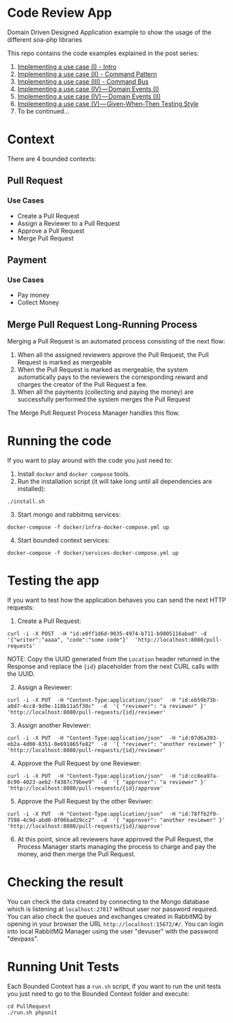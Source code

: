 # Code Review App
Domain Driven Designed Application example to show the usage of the different soa-php libraries

This repo contains the code examples explained in the post series:

1. [Implementing a use case (I) - Intro](https://medium.com/@mgonzalezbaile/implementing-a-use-case-i-intro-38c80b4fed0)
2. [Implementing a use case (II) - Command Pattern](https://medium.com/@mgonzalezbaile/implementing-a-use-case-ii-command-pattern-2d49d980e61c)
3. [Implementing a use case (III) - Command Bus](https://medium.com/@mgonzalezbaile/implementing-a-use-case-iii-command-bus-9bff58766d28)
4. [Implementing a use case (IV) — Domain Events (I)](https://medium.com/@mgonzalezbaile/implementing-a-use-case-v-domain-events-i-21549bb87281)
5. [Implementing a use case (IV) — Domain Events (II)](https://medium.com/@mgonzalezbaile/implementing-a-use-case-v-domain-events-ii-22164128ed0f)
6. [Implementing a use case (V) — Given-When-Then Testing Style](https://medium.com/@mgonzalezbaile/implementing-a-use-case-v-given-when-then-testing-style-a17a645b1aa6)
7. To be continued...

# Context
There are 4 bounded contexts:

## Pull Request
### Use Cases
- Create a Pull Request
- Assign a Reviewer to a Pull Request
- Approve a Pull Request
- Merge Pull Request

## Payment
### Use Cases
- Pay money
- Collect Money

## Merge Pull Request Long-Running Process
Merging a Pull Request is an automated process consisting of the next flow:

1) When all the assigned reviewers approve the Pull Request, the Pull Request is marked as mergeable
2) When the Pull Request is marked as mergeable, the system automatically pays to the reviewers the corresponding reward and charges the creator of the Pull Request a fee.
3) When all the payments (collecting and paying the money) are successfully performed the system merges the Pull Request

The Merge Pull Request Process Manager handles this flow.

# Running the code
If you want to play around with the code you just need to:

1) Install `docker` and `docker compose` tools.
2) Run the installation script (it will take long until all dependencies are installed):

`./install.sh`

3) Start mongo and rabbitmq services:

`docker-compose -f docker/infra-docker-compose.yml up`

4) Start bounded context services:

`docker-compose -f docker/services-docker-compose.yml up`

# Testing the app
If you want to test how the application behaves you can send the next HTTP requests:

1) Create a Pull Request:

`
curl -i -X POST 
   -H "id:e0ff1d6d-9035-4974-b711-b9805116abad"
   -d 
'{"writer":"aaaa", "code":"some code"}' 
 'http://localhost:8080/pull-requests'
`

NOTE: Copy the UUID generated from the `Location` header returned in the Response and replace the `{id}` placeholder from the next CURL calls with the UUID.

2) Assign a Reviewer:

`
curl -i -X PUT 
   -H "Content-Type:application/json" 
   -H "id:eb59b73b-a0d7-4cc8-9d9e-118b11a5f30c" 
   -d 
'{
	"reviewer": "a reviewer"
}' 
 'http://localhost:8080/pull-requests/{id}/reviewer'
 `
 
3) Assign another Reviewer:

`
curl -i -X PUT 
   -H "Content-Type:application/json" 
   -H "id:07d6a393-eb2a-4d00-8351-0e691865fe82" 
   -d 
'{
	"reviewer": "another reviewer"
}' 
 'http://localhost:8080/pull-requests/{id}/reviewer'
` 

4) Approve the Pull Request by one Reviewer:

`
curl -i -X PUT 
   -H "Content-Type:application/json" 
   -H "id:cc8ea97a-8c90-4023-aeb2-f4387c79bee9" 
   -d 
'{
	"approver": "a reviewer"
}' 
 'http://localhost:8080/pull-requests/{id}/approve'
`

5) Approve the Pull Request by the other Reviwer:

`
curl -i -X PUT 
   -H "Content-Type:application/json" 
   -H "id:78ffb2f0-7598-4c9d-abd0-0f06bad29cc2" 
   -d 
'{
	"approver": "another reviewer"
}' 
 'http://localhost:8080/pull-requests/{id}/approve'
`

6) At this point, since all reviewers have approved the Pull Request, the Process Manager starts managing the process to charge and pay the money, and then merge the Pull Request.

# Checking the result
You can check the data created by connecting to the Mongo database which is listening at `localhost:27017` without user nor password required. You can also check the queues and exchanges created in RabbitMQ by opening in your browser the URL `http://localhost:15672/#/`. You can login into local RabbitMQ Manager using the user "devuser" with the password "devpass".

# Running Unit Tests
Each Bounded Context has a `run.sh` script, if you want to run the unit tests you just need to go to the Bounded Context folder and execute:

```
cd PullRequest
./run.sh phpunit
```
